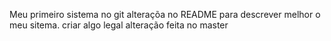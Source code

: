 Meu primeiro sistema no git
alteraçõa no README para descrever melhor o meu sitema.
criar algo legal
alteração feita no master
